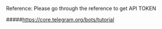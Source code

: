 Reference:
Please go through the reference to get API TOKEN

#####https://core.telegram.org/bots/tutorial
